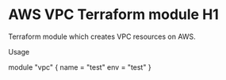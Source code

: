 # AWS VPC Terraform module H1

Terraform module which creates VPC resources on AWS.

Usage

module "vpc" {
  name = "test"
  env  = "test"
}
